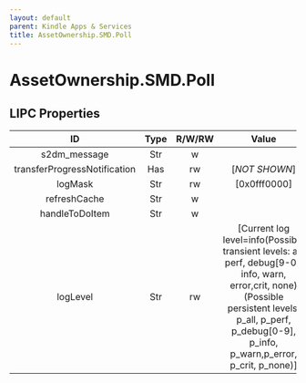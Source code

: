 ```yaml
---
layout: default
parent: Kindle Apps & Services
title: AssetOwnership.SMD.Poll
---
```


# AssetOwnership.SMD.Poll

## LIPC Properties

| ID                           | Type | R/W/RW | Value                                                                                                                                                                                                     | Description |
|:----------------------------:|:----:|:------:|:---------------------------------------------------------------------------------------------------------------------------------------------------------------------------------------------------------:|:-----------:|
| s2dm_message                 | Str  | w      |                                                                                                                                                                                                           | TODO        |
| transferProgressNotification | Has  | rw     | [*NOT SHOWN*]                                                                                                                                                                                             | TODO        |
| logMask                      | Str  | rw     | [0x0fff0000]                                                                                                                                                                                              | TODO        |
| refreshCache                 | Str  | w      |                                                                                                                                                                                                           | TODO        |
| handleToDoItem               | Str  | w      |                                                                                                                                                                                                           | TODO        |
| logLevel                     | Str  | rw     | [Current log level=info(Possible transient levels: all, perf, debug[9-0], info, warn, error,crit, none)(Possible persistent levels: p_all, p_perf, p_debug[0-9], p_info, p_warn,p_error, p_crit, p_none)] | TODO        |